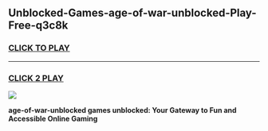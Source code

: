 
## Unblocked-Games-age-of-war-unblocked-Play-Free-q3c8k
<h3>
<a href="https://premium76.site?title=age-of-war-unblocked&ref=18A1">CLICK TO PLAY</a></h3>
<hr>

<h3>
<a href="https://premium76.site?title=age-of-war-unblocked&ref=18A1">CLICK 2 PLAY</a>
  
</h3>

<a href="https://premium76.site?title=age-of-war-unblocked&ref=18A1"><img src="https://clearcache.store/games.png"></a>


**age-of-war-unblocked games unblocked: Your Gateway to Fun and Accessible Online Gaming**
